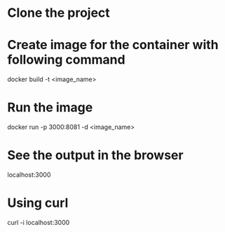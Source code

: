# Clone the project

# Create image for the container with following command
docker build -t <image_name>

# Run the image
docker run -p 3000:8081 -d <image_name>

# See the output in the browser
localhost:3000

# Using curl
curl -i localhost:3000
